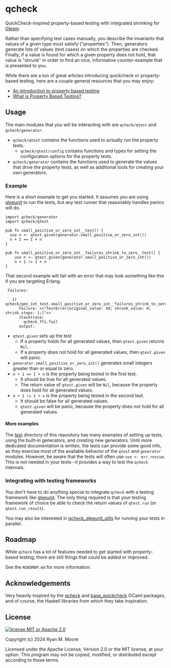 # qcheck

QuickCheck-inspired property-based testing with integrated shrinking for [Gleam](https://gleam.run/).

Rather than specifying test cases manually, you describe the invariants that values of a given type must satisfy ("properties").  Then, generators generate lots of values (test cases) on which the properties are checked.  Finally, if a value is found for which a given property does not hold, that value is "shrunk" in order to find an nice, informative counter-example that is presented to you.

While there are a ton of great articles introducing quickcheck or property-based testing, here are a couple general resources that you may enjoy:

- [An introduction to property based testing](https://fsharpforfunandprofit.com/pbt/)
- [What is Property Based Testing?](https://hypothesis.works/articles/what-is-property-based-testing/)

## Usage

The main modules that you will be interacting with are `qcheck/qtest` and `qcheck/generator`.

- `qcheck/qtest` contains the functions used to actually run the property tests.
  - `qcheck/qtest/config` contains functions and types for setting the configuration options for the property tests.
- `qcheck/generator` contains the functions used to generate the values that drive the property tests, as well as additional tools for creating your own generators.

### Example

Here is a short example to get you started.  It assumes you are using [gleeunit](https://github.com/lpil/gleeunit) to run the tests, but any test runner that reasonably handles panics will do.


```gleam
import qcheck/generator
import qcheck/qtest

pub fn small_positive_or_zero_int__test() {
  use n <- qtest.given(generator.small_positive_or_zero_int())
  n + 1 == 1 + n
}

pub fn small_positive_or_zero_int__failures_shrink_to_zero__test() {
    use n <- qtest.given(generator.small_positive_or_zero_int())
    n + 1 != 1 + n
}
```

That second example will fail with an error that may look something like this if you are targeting Erlang.

```
 Failures:

   1) qcheck/gen_int_test.small_positive_or_zero_int__failures_shrink_to_zero__test
      Failure: <<"TestError[original_value: 10; shrunk_value: 0; shrink_steps: 1;]">>
      stacktrace:
        qcheck_ffi.fail
      output: 
```

- `qtest.given` sets up the test
  - If a property holds for all generated values, then `qtest.given` returns `Nil`.
  - If a property does not hold for all generated values, then `qtest.given` will panic.
- `generator.small_positive_or_zero_int()` generates small integers greater than or equal to zero.
- `n + 1 == 1 + n` is the property being tested in the first test.
  - It should be true for all generated values.
  - The return value of `qtest.given` will be `Nil`, because the property does hold for all generated values.
- `n + 1 != 1 + n` is the property being tested in the second test. 
  - It should be false for all generated values.
  - `qtest.given` will be panic, because the property does not hold for all generated values.

#### More examples

The [test](https://github.com/mooreryan/gleam_qcheck/tree/main/test) directory of this repository has many examples of setting up tests, using the built-in generators, and creating new generators.  Until more dedicated documentation is written, the tests can provide some good info, as they exercise most of the available behavior of the `qtest` and `generator` modules.  However, be aware that the tests will often use `use <- err.rescue`.  This is *not* needed in your tests--it provides a way to test the `qcheck` internals.

### Integrating with testing frameworks

You don't have to do anything special to integrate `qcheck` with a testing framework like [gleeunit](https://github.com/lpil/gleeunit).  The only thing required is that your testing framework of choice be able to check the return values of `qtest.run` (or `qtest.run_result`).

You may also be interested in [qcheck_gleeunit_utils](https://github.com/mooreryan/qcheck_gleeunit_utils) for running your tests in parallel.

## Roadmap

While `qcheck` has a lot of features needed to get started with property-based testing, there are still things that could be added or improved.

See the `ROADMAP.md` for more information.

## Acknowledgements

Very heavily inspired by the [qcheck](https://github.com/c-cube/qcheck) and [base_quickcheck](https://github.com/janestreet/base_quickcheck) OCaml packages, and of course, the Haskell libraries from which they take inspiration.

## License

[![license MIT or Apache
2.0](https://img.shields.io/badge/license-MIT%20or%20Apache%202.0-blue)](https://github.com/mooreryan/gleam_qcheck)

Copyright (c) 2024 Ryan M. Moore

Licensed under the Apache License, Version 2.0 or the MIT license, at your option. This program may not be copied, modified, or distributed except according to those terms.


